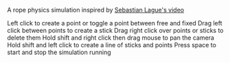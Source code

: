A rope physics simulation inspired by [Sebastian Lague's video](https://www.youtube.com/watch?v=PGk0rnyTa1U)

Left click to create a point or toggle a point between free and fixed
Drag left click between points to create a stick
Drag right click over points or sticks to delete them
Hold shift and right click then drag mouse to pan the camera
Hold shift and left click to create a line of sticks and points
Press space to start and stop the simulation running
